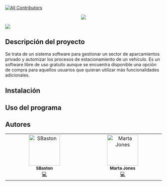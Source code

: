 
<!-- ALL-CONTRIBUTORS-BADGE:START - Do not remove or modify this section -->
[![All Contributors](https://img.shields.io/badge/all_contributors-2-orange.svg?style=flat-square)](#contributors-)
<!-- ALL-CONTRIBUTORS-BADGE:END -->
<p align="center">
<img src= "https://github.com/martaajonees/dss2023-2024-FastPark/assets/100365874/03d13cd2-89da-4408-ac8a-6fdc75e575b8">
</p>
   
<p align="left">
   <img src="https://img.shields.io/badge/STATUS-EN%20DESAROLLO-green">
   </p>

## Descripción del proyecto
Se trata de un sistema software para gestionar un sector de aparcamientos privado y automizar los procesos de estacionamiento de un vehículo. Es un software libre de uso gratuito aunque se encuentra disponible una opción de compra para aquellos usuarios que quieran utilizar más funcionalidades adicionales.

## Instalación 
## Uso del programa 
## Autores 

<!-- ALL-CONTRIBUTORS-LIST:START - Do not remove or modify this section -->
<!-- prettier-ignore-start -->
<!-- markdownlint-disable -->
<table>
  <tbody>
    <tr>
      <td align="center" valign="top" width="14.28%"><a href="https://github.com/SBaston"><img src="https://avatars.githubusercontent.com/u/101277911?v=4?s=100" width="100px;" alt="SBaston"/><br /><sub><b>SBaston</b></sub></a><br /><a href="https://github.com/martaajonees/dss2023-2024-FastPark/commits?author=SBaston" title="Code">💻</a></td>
      <td align="center" valign="top" width="14.28%"><a href="https://github.com/martaajonees"><img src="https://avatars.githubusercontent.com/u/100365874?v=4?s=100" width="100px;" alt="Marta Jones"/><br /><sub><b>Marta Jones</b></sub></a><br /><a href="https://github.com/martaajonees/dss2023-2024-FastPark/commits?author=martaajonees" title="Code">💻</a></td>
    </tr>
  </tbody>
</table>

<!-- markdownlint-restore -->
<!-- prettier-ignore-end -->

<!-- ALL-CONTRIBUTORS-LIST:END -->

